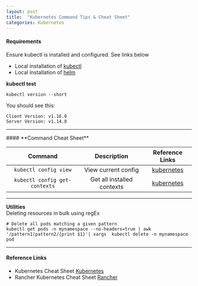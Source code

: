 ```yaml
---
layout: post
title:  "Kubernetes Command Tips & Cheat Sheet"
categories: Kubernetes
---
```


#### **Requirements**
Ensure kubectl is installed and configured. See links below

* Local installation of [kubectl](https://kubernetes.io/docs/tasks/tools/install-kubectl)
* Local installation of [helm](https://helm.sh/docs/intro/install)

**kubectl test** <br>
```
kubectl version --short
```
You should see this:
```
Client Version: v1.16.0
Server Version: v1.14.8
```
<hr>
#### **Command Cheat Sheet**

|         Command                 |      Description             |              Reference Links               |
|:------------------------------: |:----------------------------:| :----------------------------------------: | 
|  `kubectl config view`          | View current config          |   [kubernetes](https://kubernetes.io/)     |
|  `kubectl config get-contexts`  | Get all installed contexts   |   [kubernetes](https://kubernetes.io/)     | 

<hr>


**Utilities** <br>
Deleting resources in bulk using regEx
```
# Delete all pods matching a given pattern
kubectl get pods -n mynamespace --no-headers=true | awk '/pattern1|pattern2/{print $1}'| xargs  kubectl delete -n mynamespace pod
```
<hr>



#### **Reference Links**
* Kubernetes Cheat Sheet [Kubernetes](https://kubernetes.io/docs/reference/kubectl/cheatsheet/)
* Rancher Kubernetes Cheat Sheet [Rancher](https://rancher.com/learning-paths/how-to-manage-kubernetes-with-kubectl/)
